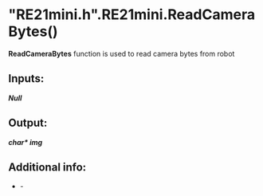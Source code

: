 <h1> "RE21mini.h".RE21mini.ReadCameraBytes()  </h1>
  
<strong>ReadCameraBytes</strong> function is used to read camera bytes from robot  
  
<h2><strong> Inputs: </strong></h2>  
<strong><em>Null</em></strong>
  
<h2><strong> Output: </strong></h2>
<strong><em>char* img</em></strong> 

<h2><strong> Additional info: </strong></h2>
<ul>
<li>-</li>
</ul>
